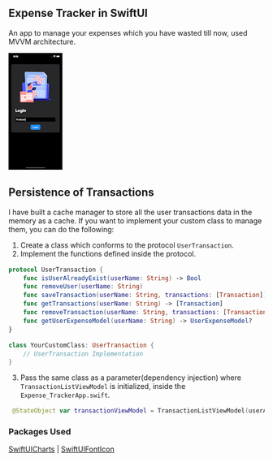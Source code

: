## Expense Tracker in SwiftUI
An app to manage your expenses which you have wasted till now, used MVVM architecture.

![gitDemo](hehe.gif)

## Persistence of Transactions
I have built a cache manager to store all the user transactions data in the memory as a cache. If you want to implement your custom class to manage them, you can do the following:
1. Create a class which conforms to the protocol `UserTransaction`.
2. Implement the functions defined inside the protocol.
```Swift
protocol UserTransaction {
    func isUserAlreadyExist(userName: String) -> Bool
    func removeUser(userName: String)
    func saveTransaction(userName: String, transactions: [Transaction])
    func getTransactions(userName: String) -> [Transaction]
    func removeTransaction(userName: String, transactions: [Transaction])
    func getUserExpenseModel(userName: String) -> UserExpenseModel?
}
```

```Swift
class YourCustomClass: UserTransaction {
    // UserTransaction Implementation
}
```

3. Pass the same class as a parameter(dependency injection) where `TransactionListViewModel` is initialized, inside the `Expense_TrackerApp.swift`.
```Swift
 @StateObject var transactionViewModel = TransactionListViewModel(userAPIDelegate: YourCustomClass())
```



### Packages Used
[SwiftUICharts](https://github.com/willdale/SwiftUICharts) | [SwiftUIFontIcon](https://github.com/huybuidac/SwiftUIFontIcon)
